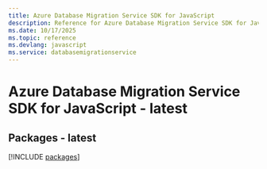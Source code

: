 ```yaml
---
title: Azure Database Migration Service SDK for JavaScript
description: Reference for Azure Database Migration Service SDK for JavaScript
ms.date: 10/17/2025
ms.topic: reference
ms.devlang: javascript
ms.service: databasemigrationservice
---
```

# Azure Database Migration Service SDK for JavaScript - latest
## Packages - latest
[!INCLUDE [packages](database-migration-service-index.md)]